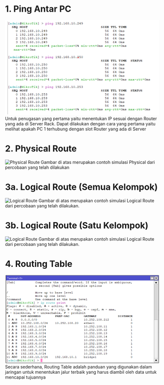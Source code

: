 # 1. Ping Antar PC
![Cmd Kel 10](1.png)
Untuk penugasan yang pertama yaitu menentukan IP sesuai dengan Router yang ada di Server Rack. Dapat dilakukan dengan cara yang pertama yaitu melihat apakah PC 1 terhubung dengan slot Router yang ada di Server
# 2. Physical Route
![Physical Route](2.png)
Gambar di atas merupakan contoh simulasi Physical dari percobaan yang telah dilakukan
# 3a. Logical Route (Semua Kelompok)
![Logical Route](3.png)
Gambar di atas merupakan contoh simulasi Logical Route dari percobaan yang telah dilakukan.
# 3b. Logical Route (Satu Kelompok)
![Logical Route](4.png)
Gambar di atas merupakan contoh simulasi Logical Route dari percobaan yang telah dilakukan.
# 4. Routing Table
![Routing Table](5.png)
Secara sederhana, Routing Table adalah panduan yang digunakan dalam jaringan untuk menentukan jalur terbaik yang harus diambil oleh data untuk mencapai tujuannya